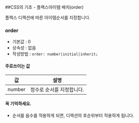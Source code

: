 ##CSS의 기초 - 플랙스아이템 배치(order)

플랙스 디렉션에 따른 아이템순서를 지정합니다.

### order
- 기본값 : 0
- 상속성 : 없음
- 작성방법 : `order: number|initial|inherit;`

#### 주로쓰이는 값
값 | 설명
---| ----
number | 정수로 순서를 지정합니다.


#### 꼭 기억하세요.
- 순서를 음수를 적용하게 되면, 디렉션의 후순위부터 적용하게 됩니다. 